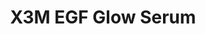 ---  
title: X3M EGF Glow Serum
description:
image: /images/banner.jpg
shop_link: 'https://www.beauty-bar.se/partner/pipers-hudvard/?add-to-cart=1607'
info_link: 'https://www.beauty-bar.se/produkt/x3m-egf-glow-serum50ml/'
pris: '495:-'
category: Serum&sol;Kräm
---